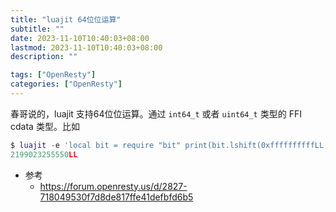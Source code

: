 ```yaml
---
title: "luajit 64位位运算"
subtitle: ""
date: 2023-11-10T10:40:03+08:00
lastmod: 2023-11-10T10:40:03+08:00
description: ""

tags: ["OpenResty"]
categories: ["OpenResty"]
---
```



春哥说的，luajit 支持64位位运算。通过 `int64_t` 或者 `uint64_t` 类型的 FFI cdata 类型。比如

```lua
$ luajit -e 'local bit = require "bit" print(bit.lshift(0xffffffffffLL, 1))'
2199023255550LL
```

- 参考
    - https://forum.openresty.us/d/2827-718049530f7d8de817ffe41defbfd6b5
